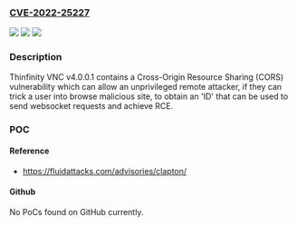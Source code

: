### [CVE-2022-25227](https://cve.mitre.org/cgi-bin/cvename.cgi?name=CVE-2022-25227)
![](https://img.shields.io/static/v1?label=Product&message=Thinfinity%20VNC&color=blue)
![](https://img.shields.io/static/v1?label=Version&message=4.0.0.1%20&color=brightgreen)
![](https://img.shields.io/static/v1?label=Vulnerability&message=CORS%20Misconfiguration&color=brightgreen)

### Description

Thinfinity VNC v4.0.0.1 contains a Cross-Origin Resource Sharing (CORS) vulnerability which can allow an unprivileged remote attacker, if they can trick a user into browse malicious site, to obtain an 'ID' that can be used to send websocket requests and achieve RCE.

### POC

#### Reference
- https://fluidattacks.com/advisories/clapton/

#### Github
No PoCs found on GitHub currently.

